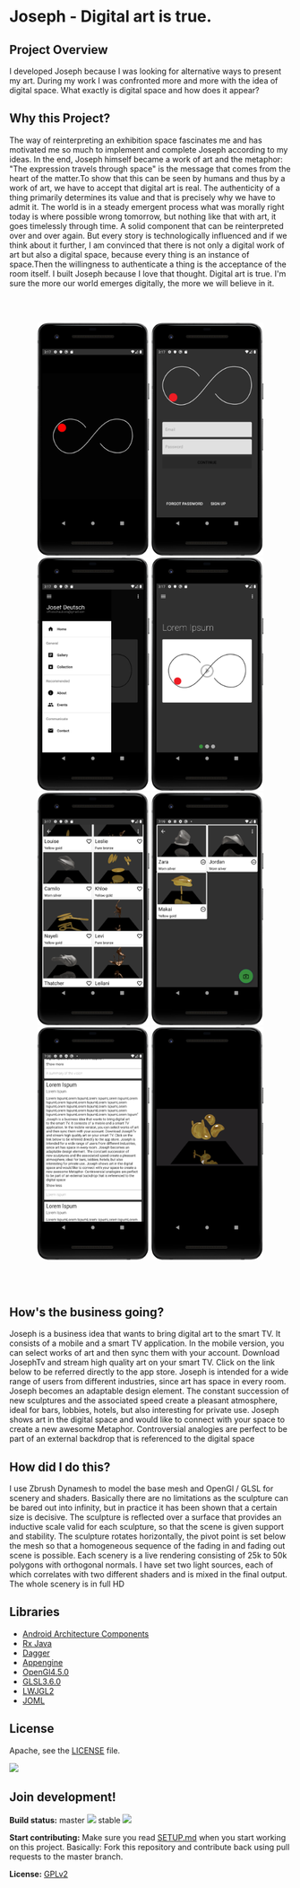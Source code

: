 # Joseph - Digital art is true.

## Project Overview
I developed Joseph because I was looking for alternative ways to present my art. During my work I was confronted more and more with the idea of digital space. What exactly is digital space and how does it appear?

## Why this Project?
The way of reinterpreting an exhibition space fascinates me and has motivated me so much to implement and complete Joseph according to my ideas. In the end, Joseph himself became a work of art and the metaphor: "The expression travels through space" is the message that comes from the heart of the matter.To show that this can be seen by humans and thus by a work of art, we have to accept that digital art is real. The authenticity of a thing primarily determines its value and that is precisely why we have to admit it. The world is in a steady emergent process what was morally right today is where possible wrong tomorrow, but nothing like that with art, it goes timelessly through time. A solid component that can be reinterpreted over and over again. But every story is technologically influenced and if we think about it further, I am convinced that there is not only a digital work of art but also a digital space, because every thing is an instance of space.Then the willingness to authenticate a thing is the acceptance of the room itself. I built Joseph because I love that thought. Digital art is true. I'm sure the more our world emerges digitally, the more we will believe in it.

<br />
<br />
<p align="center">
<img src="https://github.com/josefdeutsch/josefmobile/blob/v2.5.1/app/src/main/res/img/splash.png" width="200"/>
<img src="https://github.com/josefdeutsch/josefmobile/blob/v2.5.1/app/src/main/res/img/login.png" width="200"/>
<img src="https://github.com/josefdeutsch/josefmobile/blob/v2.5.1/app/src/main/res/img/nav.png" width="200"/>
<img src="https://github.com/josefdeutsch/josefmobile/blob/v2.5.1/app/src/main/res/img/home.png" width="200"/>
<img src="https://github.com/josefdeutsch/josefmobile/blob/v2.5.1/app/src/main/res/img/gallery.png" width="200"/>
<img src="https://github.com/josefdeutsch/josefmobile/blob/v2.5.1/app/src/main/res/img/collection.png" width="200"/>
<img src="https://github.com/josefdeutsch/josefmobile/blob/v2.5.1/app/src/main/res/img/about.png" width="200"/>
<img src="https://github.com/josefdeutsch/josefmobile/blob/v2.5.1/app/src/main/res/img/player.png" width="200"/>
</p>
<br />
<br />


## How's the business going? 
Joseph is a business idea that wants to bring digital art to the smart TV. It consists of a mobile and a smart TV application. In the mobile version, you can select works of art and then sync them with your account. Download JosephTv and stream high quality art on your smart TV. Click on the link below to be referred directly to the app store. Joseph is intended for a wide range of users from different industries, since art has space in every room. Joseph becomes an adaptable design element. The constant succession of new sculptures and the associated speed create a pleasant atmosphere, ideal for bars, lobbies, hotels, but also interesting for private use. Joseph shows art in the digital space and would like to connect with your space to create a new awesome Metaphor. Controversial analogies are perfect to be part of an external backdrop that is referenced to the digital space

## How did I do this?
I use Zbrush Dynamesh to model the base mesh and OpenGl / GLSL for scenery and shaders. Basically there are no limitations as the sculpture can be bared out into infinity, but in practice it has been shown that a certain size is decisive. The sculpture is reflected over a surface that provides an inductive scale valid for each sculpture, so that the scene is given support and stability. The sculpture rotates horizontally, the pivot point is set below the mesh so that a homogeneous sequence of the fading in and fading out scene is possible. Each scenery is a live rendering consisting of 25k to 50k polygons with orthogonal normals. I have set two light sources, each of which correlates with two different shaders and is mixed in the final output. The whole scenery is in full HD

## Libraries
- [Android Architecture Components](https://developer.android.com/topic/libraries/architecture/) 
- [Rx Java](http://reactivex.io/) 
- [Dagger](https://dagger.dev/) 
- [Appengine](https://github.com/josefdeutsch/gradle-appengine-plugin) 
- [OpenGl4.5.0](https://www.opengl.org//) 
- [GLSL3.6.0](https://www.khronos.org/opengl/wiki/OpenGL_Shading_Language) 
- [LWJGL2](https://www.lwjgl.org/)
- [JOML](https://github.com/JOML-CI/JOML)

## License
Apache, see the [LICENSE](LICENSE) file.

<a href="https://play.google.com/store/apps/details?id=com.owncloud.android"><img src="https://play.google.com/intl/en_us/badges/images/generic/en_badge_web_generic.png" height="75"></a>

## Join development!

**Build status:** master ![](https://api.travis-ci.org/owncloud/android.svg?branch=master) stable ![](https://api.travis-ci.org/owncloud/android.svg?branch=stable)

**Start contributing:** Make sure you read [SETUP.md](https://github.com/owncloud/android/blob/master/SETUP.md) when you start working on this project. Basically: Fork this repository and contribute back using pull requests to the master branch.

**License:** [GPLv2](https://github.com/josefdeutsch/udacitybakingapp/blob/master/LICENSE.txt)
